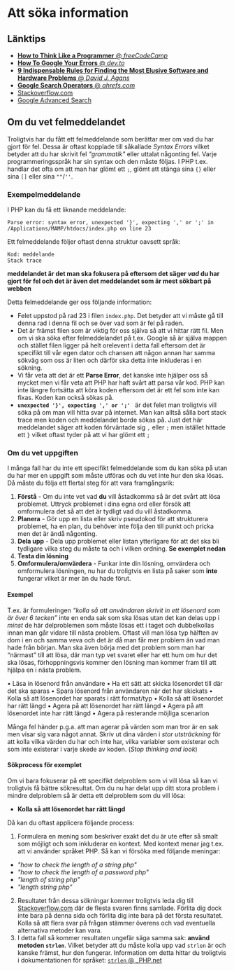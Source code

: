 # Att söka information

## Länktips

* [**How to Think Like a Programmer** @ _freeCodeCamp_](https://medium.freecodecamp.org/how-to-think-like-a-programmer-lessons-in-problem-solving-d1d8bf1de7d2)
* [**How To Google Your Errors** @ _dev.to_](https://dev.to/swyx/how-to-google-your-errors-2l6o)
* [**9 Indispensable Rules for Finding the Most Elusive Software and Hardware Problems** @ _David J. Agans_](https://courses.cs.washington.edu/courses/cse474/17wi/pdfs/lectures/Debugging-Rules.pdf)
* [**Google Search Operators** @ _ahrefs.com_](https://ahrefs.com/blog/google-advanced-search-operators/)
* [Stackoverflow.com](https://stackoverflow.com/)
* [Google Advanced Search](https://www.google.com/advanced_search)


## Om du vet felmeddelandet

Troligtvis har du fått ett felmeddelande som berättar mer om vad du har gjort för fel. Dessa är oftast kopplade till såkallade _Syntax Errors_ vilket betyder att du har skrivit fel _"grammatik"_ eller uttalat någonting fel. Varje programmeringsspråk har sin syntax och den måste följas. I PHP t.ex. handlar det ofta om att man har glömt ett `;`, glömt att stänga sina `{}` eller sina `[]` eller sina `""`/`''`.

### Exempelmeddelande

I PHP kan du få ett liknande meddelande:

```
Parse error: syntax error, unexpected '}', expecting ',' or ';' in /Applications/MAMP/htdocs/index.php on line 23
```

Ett felmeddelande följer oftast denna struktur oavsett språk:
```
Kod: meddelande
Stack trace
```

**meddelandet är det man ska fokusera på eftersom det säger _vad_ du har gjort för fel och det är även det meddelandet som är mest sökbart på webben** 

Detta felmeddelande ger oss följande information:

* Felet uppstod på rad 23 i filen `index.php`. Det betyder att vi måste gå till denna rad i denna fil och se över vad som är fel på raden.
* Det är främst filen som är viktig för oss själva så att vi hittar rätt fil. Men om vi ska söka efter felmeddelandet på t.ex. Google så är själva mappen och stället filen ligger på helt orelevent i detta fall eftersom det är specifikt till vår egen dator och chansen att någon annan har samma sökväg som oss är liten och därför ska detta inte inkluderas i en sökning.
* Vi får veta att det är ett **Parse Error**, det kanske inte hjälper oss så mycket men vi får veta att PHP har haft svårt att parsa vår kod. PHP kan inte längre fortsätta att köra koden eftersom det är ett fel som inte kan fixas. Koden kan också sökas på.
* **`unexpected '}', expecting ',' or ';' `** är det felet man troligtvis vill söka på om man vill hitta svar på internet. Man kan alltså sålla bort stack trace men koden och meddelandet borde sökas på. Just det här meddelandet säger att koden förväntade sig `,` eller `;` men istället hittade ett `}` vilket oftast tyder på att vi har glömt ett `;`


### Om du vet uppgiften

I många fall har du inte ett specifikt felmeddelande som du kan söka på utan du har mer en uppgift som måste utföras och du vet inte hur den ska lösas. Då måste du följa ett flertal steg för att vara framgångsrik:

1. **Förstå** - Om du inte vet vad **du** vill åstadkomma så är det svårt att lösa problemet. Uttryck problemet i dina egna ord eller försök att omformulera det så att det är tydligt vad du vill åstadkomma.
2. **Planera** - Gör upp en lista eller skriv pseudokod för att strukturera problemet, ha en plan, du behöver inte följa den till punkt och pricka men det är ändå någonting.
3. **Dela upp** - Dela upp problemet eller listan ytterligare för att det ska bli tydligare vilka steg du måste ta och i vilken ordning. **Se exemplet nedan**
4. **Testa din lösning**
5. **Omformulera/omvärdera** - Funkar inte din lösning, omvärdera och omformulera lösningen, nu har du troligtvis en lista på saker som **inte** fungerar vilket är mer än du hade förut.

#### Exempel

T.ex. är formuleringen _“kolla så att användaren skrivit in ett lösenord som är över 6 tecken”_ inte en enda sak som ska lösas utan det kan delas upp i *minst* de här delproblemen som måste lösas ett i taget och dubbelkollas innan man går vidare till nästa problem. Oftast vill man lösa typ hälften av dom i en och samma veva och det är då man får mer problem än vad man hade från början. Man ska även börja med det problem som man har “närmast” till att lösa, där man typ vet svaret eller har ett hum om hur det ska lösas, förhoppningsvis kommer den lösning man kommer fram till att hjälpa en i nästa problem.

• Läsa in lösenord från användare
• Ha ett sätt att skicka lösenordet till där det ska sparas
• Spara lösenord från användaren när det har skickats
• Kolla så att lösenordet har sparats i rätt format/typ
• Kolla så att lösenordet har rätt längd
• Agera på att lösenordet har rätt längd
• Agera på att lösenordet inte har rätt längd
• Agera på resterande möjliga scenarion

Många fel händer p.g.a. att man agerar på värden som man tror är en sak men visar sig vara något annat. Skriv ut dina värden i *stor utsträckning* för att kolla vilka värden du har och inte har, vilka variabler som existerar och som inte existerar i varje skede av koden. (_Stop thinking and look_)

#### Sökprocess för exemplet

Om vi bara fokuserar på ett specifikt delproblem som vi vill lösa så kan vi troligtvis få bättre sökresultat. Om du nu har delat upp ditt stora problem i mindre delproblem så  är detta ett delproblem som du vill lösa:

* **Kolla så att lösenordet har rätt längd**

Då kan du oftast applicera följande process:

1. Formulera en mening som beskriver exakt det du är ute efter så smalt som möjligt och som inkluderar en kontext. Med kontext menar jag t.ex. att vi använder språket PHP. Så kan vi försöka med följande meningar:
  * _"how to check the length of a string php"_
  * _"how to check the length of a password php"_
  * _"length of string php"_
  * _"length string php"_
2. Resultatet från dessa sökningar kommer troligtvis leda dig till [Stackoverflow.com](https://stackoverflow.com/) där de flesta svaren finns samlade. Förlita dig dock inte bara på denna sida och förlita dig inte bara på det första resultatet. Kolla så att flera svar på frågan stämmer överens och vad eventuella alternativa metoder kan vara.
3. I detta fall så kommer resultaten ungefär säga samma sak: **använd metoden `strlen`**. Vilket betyder att du måste kolla upp vad `strlen` är och kanske främst, hur den fungerar. Information om detta hittar du troligtvis i dokumentationen för språket: [`strlen` @ _PHP.net](http://php.net/manual/en/function.strlen.php)